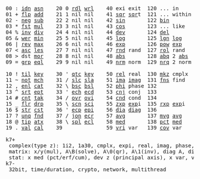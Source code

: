 <pre>
00 : <a href="../../blob/master/k.go#L684">idn</a> <a href="../../blob/master/k.go#L3690">asn</a>    20 0 <a href="../../blob/master/k.go#L3419">rdl</a> <a href="../../blob/master/k.go#L3423">wrl</a>    40 exi exit  120 ... in       60   140
01 + <a href="../../blob/master/k.go#L685">flp</a> <a href="../../blob/master/k.go#L1868">add</a>    21 1 nil nil    41 <a href="../../blob/master/k.go#L1674">sqr</a> <a href="../../blob/master/k.go#L1674">sqr</a>t  121 ... within   61   141
02 - <a href="../../blob/master/k.go#L782">neg</a> <a href="../../blob/master/k.go#L1869">sub</a>    22 2 nil nil    42 <a href="../../blob/master/k.go#L1677">sin</a>       122 <a href="../../blob/master/k.go#L3592">bin</a>          62   142
03 * <a href="../../blob/master/k.go#L785">fst</a> <a href="../../blob/master/k.go#L1870">mul</a>    23 3 nil nil    43 <a href="../../blob/master/k.go#L1680">cos</a>       123 ... like     63   143
04 % <a href="../../blob/master/k.go#L826">inv</a> <a href="../../blob/master/k.go#L1871">div</a>    24 4 nil nil    44 <a href="../../blob/master/k.go#L4528">dev</a>       124 <a href="../../blob/master/k.go#L3935">del</a>          64   144
05 & <a href="../../blob/master/k.go#L829">wer</a> <a href="../../blob/master/k.go#L1872">min</a>    25 5 nil nil    45 <a href="../../blob/master/k.go#L1698">log</a>       125 <a href="../../blob/master/k.go#L1877">lgn</a> <a href="../../blob/master/k.go#L1698">log</a>      65   145
06 | <a href="../../blob/master/k.go#L853">rev</a> <a href="../../blob/master/k.go#L1873">max</a>    26 6 nil nil    46 <a href="../../blob/master/k.go#L1701">exp</a>       126 <a href="../../blob/master/k.go#L1880">pow</a> <a href="../../blob/master/k.go#L1701">exp</a>      66   146
07 < <a href="../../blob/master/k.go#L884">asc</a> <a href="../../blob/master/k.go#L1874">les</a>    27 7 nil nil    47 <a href="../../blob/master/k.go#L4017">rnd</a> rand  127 <a href="../../blob/master/k.go#L3968">rol</a> rand     67   147
08 > dst <a href="../../blob/master/k.go#L1875">mor</a>    28 8 nil nil    48 <a href="../../blob/master/k.go#L1683">abs</a>       128 <a href="../../blob/master/k.go#L1691">abq</a> 2 <a href="../../blob/master/k.go#L1683">abs</a>    68   148
09 = <a href="../../blob/master/k.go#L900">grp</a> <a href="../../blob/master/k.go#L1876">eql</a>    29 9 nil nil    49 <a href="../../blob/master/k.go#L4105">nrm</a> norm  129 <a href="../../blob/master/k.go#L4106">nrq</a> 2 norm   69   149
                                                                       
10 ! <a href="../../blob/master/k.go#L933">til</a> <a href="../../blob/master/k.go#L1920">key</a>    30 ' <a href="../../blob/master/k.go#L2996">qtc</a> <a href="../../blob/master/k.go#L1920">key</a>    50 <a href="../../blob/master/k.go#L1704">rel</a> real  130 <a href="../../blob/master/k.go#L4451">mkz</a> cmplx    70   150
11 ~ <a href="../../blob/master/k.go#L994">not</a> <a href="../../blob/master/k.go#L1954">mch</a>    31 / <a href="../../blob/master/k.go#L2997">slc</a> <a href="../../blob/master/k.go#L2994">sla</a>    51 <a href="../../blob/master/k.go#L1705">ima</a> <a href="../../blob/master/k.go#L1705">ima</a>g  131 <a href="../../blob/master/k.go#L2429">fns</a> find     71   151
12 , <a href="../../blob/master/k.go#L1013">enl</a> <a href="../../blob/master/k.go#L1999">cat</a>    32 \ <a href="../../blob/master/k.go#L2998">bsc</a> <a href="../../blob/master/k.go#L2995">bsl</a>    52 <a href="../../blob/master/k.go#L1706">phi</a> phase 132              72   152
13 ^ <a href="../../blob/master/k.go#L1031">srt</a> <a href="../../blob/master/k.go#L2107">ept</a>    33 ' <a href="../../blob/master/k.go#L3005">ech</a> <a href="../../blob/master/k.go#L3031">ecd</a>    53 <a href="../../blob/master/k.go#L1734">cnj</a> conj  133              73   153
14 # <a href="../../blob/master/k.go#L1032">cnt</a> <a href="../../blob/master/k.go#L2133">tak</a>    34 / <a href="../../blob/master/k.go#L3128">ovr</a> <a href="../../blob/master/k.go#L3269">ovi</a>    54 <a href="../../blob/master/k.go#L4285">cnd</a> cond  134              74   154
15 _ <a href="../../blob/master/k.go#L1040">flr</a> <a href="../../blob/master/k.go#L2200">drp</a>    35 \ <a href="../../blob/master/k.go#L3190">scn</a> <a href="../../blob/master/k.go#L3302">sci</a>    55 <a href="../../blob/master/k.go#L1792">zxp</a> <a href="../../blob/master/k.go#L1701">exp</a>i  135 <a href="../../blob/master/k.go#L1755">rxp</a> <a href="../../blob/master/k.go#L1701">exp</a>i     75   155
16 $ <a href="../../blob/master/k.go#L1049">str</a> <a href="../../blob/master/k.go#L2304">cst</a>    36 ' <a href="../../blob/master/k.go#L3051">ecp</a> <a href="../../blob/master/k.go#L3080">epi</a>    56 <a href="../../blob/master/k.go#L969">dia</a> <a href="../../blob/master/k.go#L969">dia</a>g  136              76   156
17 ? <a href="../../blob/master/k.go#L1115">unq</a> <a href="../../blob/master/k.go#L2396">fnd</a>    37 / <a href="../../blob/master/k.go#L3541">jon</a> <a href="../../blob/master/k.go#L3100">ecr</a>    57 <a href="../../blob/master/k.go#L4623">avg</a>       137 <a href="../../blob/master/k.go#L4654">mvg</a> <a href="../../blob/master/k.go#L4623">avg</a>      77   157
18 @ <a href="../../blob/master/k.go#L1147">tip</a> <a href="../../blob/master/k.go#L2461">atx</a>    38 \ <a href="../../blob/master/k.go#L3508">spl</a> <a href="../../blob/master/k.go#L3114">ecl</a>    58 <a href="../../blob/master/k.go#L4759">med</a>       138 <a href="../../blob/master/k.go#L4771">pct</a> <a href="../../blob/master/k.go#L4759">med</a>      78   158
19 . <a href="../../blob/master/k.go#L1157">val</a> <a href="../../blob/master/k.go#L2848">cal</a>    39              59 <a href="../../blob/master/k.go#L4554">vri</a> var   139 <a href="../../blob/master/k.go#L4575">cov</a> var      79   15

k7+
 complex(type z): 1i2, 1a30, cmplx, expi, real, imag, phase, conj, rand 3i(binormal)
 matrix: x/y(mul), A\B(solve), A\0(qr), A\1(inv), diag A, diag v, norm, cond
 stat: x med (pct/erf/cum), dev z (principal axis), x var, var z (cov), x avg (cum/win/exp)
k7-
 32bit, time/duration, crypto, network, multithread

</pre>